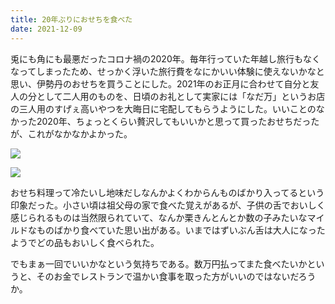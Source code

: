 ```yaml
---
title: 20年ぶりにおせちを食べた
date: 2021-12-09
---
```


兎にも角にも最悪だったコロナ禍の2020年。毎年行っていた年越し旅行もなくなってしまったため、せっかく浮いた旅行費をなにかいい体験に使えないかなと思い、伊勢丹のおせちを買うことにした。2021年のお正月に合わせて自分と友人の分として二人用のものを、日頃のお礼として実家には「なだ万」というお店の三人用のすげぇ高いやつを大晦日に宅配してもらうようにした。いいことのなかった2020年、ちょっとくらい贅沢してもいいかと思って買ったおせちだったが、これがなかなかよかった。

![](https://img.xar.sh/i-HJ7zwBW-X2.jpg)

![](https://img.xar.sh/i-SK6Sfq8-X2.jpg)

おせち料理って冷たいし地味だしなんかよくわからんものばかり入ってるという印象だった。小さい頃は祖父母の家で食べた覚えがあるが、子供の舌でおいしく感じられるものは当然限られていて、なんか栗きんとんとか数の子みたいなマイルドなものばかり食べていた思い出がある。いまではずいぶん舌は大人になったようでどの品もおいしく食べられた。

でもまぁ一回でいいかなという気持ちである。数万円払ってまた食べたいかというと、そのお金でレストランで温かい食事を取った方がいいのではないだろうか。
